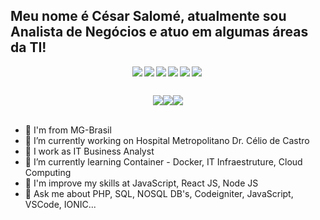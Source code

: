## Meu nome é César Salomé, atualmente sou Analista de Negócios e atuo em algumas áreas da TI!


<div style="display: flex; wrap: nowrap; justify-content: center">
  <img align="left" src="https://img.shields.io/badge/php-%23777BB4.svg?style=for-the-badge&logo=php&logoColor=white" />
  <img align="left" src="https://img.shields.io/badge/javascript-%23323330.svg?style=for-the-badge&logo=javascript&logoColor=%23F7DF1E" />
  <img align="left" src="https://img.shields.io/badge/typescript-%23007ACC.svg?style=for-the-badge&logo=typescript&logoColor=white" />
  <img align="left" src="https://img.shields.io/badge/c-%2300599C.svg?style=for-the-badge&logo=c&logoColor=white" />
  <img align="left" src="https://img.shields.io/badge/c++-%2300599C.svg?style=for-the-badge&logo=c%2B%2B&logoColor=white" />
<!--   <img align="left" src="https://img.shields.io/badge/html5-%23E34F26.svg?style=for-the-badge&logo=html5&logoColor=white" /> -->
<!--   <img align="left" src="https://img.shields.io/badge/css3-%231572B6.svg?style=for-the-badge&logo=css3&logoColor=white" /> -->
<!--   <img align="left" src="https://img.shields.io/badge/Postman-FF6C37?style=for-the-badge&logo=postman&logoColor=white" /> -->
  <img align="left" src="https://img.shields.io/badge/nginx-%23009639.svg?style=for-the-badge&logo=nginx&logoColor=white" />
  <br />
</div>
  
  ##
 
<div style="display: flex; justify-content: center; flex-wrap: wrap">
  <a align="center" href="https://instagram.com/cesarsalomee" target="_blank">
    <img align="center" src="https://img.shields.io/badge/-Instagram-%23E4405F?style=for-the-badge&logo=instagram&logoColor=white" target="_blank">
  </a>
  <a align="center" href = "mailto:c.silvasalome@hotmail.com">
    <img align="center" src="https://img.shields.io/badge/-Outlook-%23333?style=for-the-badge&logo=gmail&logoColor=white" target="_blank">
  </a>
  <a align="center" href="https://www.linkedin.com/in/xxcssxx" target="_blank">
    <img align="center" src="https://img.shields.io/badge/-LinkedIn-%230077B5?style=for-the-badge&logo=linkedin&logoColor=white" target="_blank">
  </a>
  <br />
</div>  

  ##
  
- 📍  I'm from MG-Brasil 
- 🔭 I’m currently working on Hospital Metropolitano Dr. Célio de Castro
- 💼 I work as IT Business Analyst  
- 🌱 I’m currently learning Container - Docker, IT Infraestruture, Cloud Computing
- 🤔 I'm improve my skills at JavaScript, React JS, Node JS
- 💬 Ask me about PHP, SQL, NOSQL DB's, Codeigniter, JavaScript, VSCode, IONIC...

  
  
 
